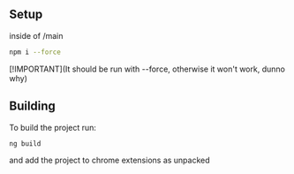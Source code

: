 ## Setup
inside of /main
```bash
npm i --force
```
[!IMPORTANT](It should be run with --force, otherwise it won't work, dunno why)
## Building

To build the project run:

```bash
ng build
```
and add the project to chrome extensions as unpacked